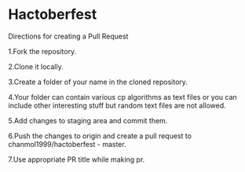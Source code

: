 # Hactoberfest
Directions for creating a Pull Request

1.Fork the repository.

2.Clone it locally.

3.Create a folder of your name in the cloned repository.

4.Your folder can contain various cp algorithms as text files or you can include other interesting stuff but random text files are not allowed.

5.Add changes to staging area and commit them.

6.Push the changes to origin and create a pull request to chanmol1999/hactoberfest - master.

7.Use appropriate PR title while making pr.
